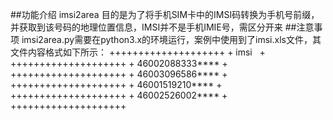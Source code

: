 ##功能介绍
imsi2area 目的是为了将手机SIM卡中的IMSI码转换为手机号前缀，并获取到该号码的地理位置信息，IMSI并不是手机IMIE号，需区分开来
##注意事项
imsi2area.py需要在python3.x的环境运行，案例中使用到了imsi.xls文件，其文件内容格式如下所示：
    ++++++++++++++++++++
    +      imsi        +
    ++++++++++++++++++++
    +  46002088333**** +
    ++++++++++++++++++++
    +  46003096586**** +
    ++++++++++++++++++++
    +  46001519210**** +
    ++++++++++++++++++++
    +  46002526002**** + 
    ++++++++++++++++++++
